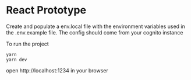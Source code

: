 # React Prototype

Create and populate a env.local file with the environment variables used in the .env.example file. The config should come from your cognito instance

To run the project

```
yarn
yarn dev
```

open http://localhost:1234 in your browser
